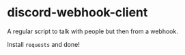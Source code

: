 # discord-webhook-client
A regular script to talk with people but then from a webhook.

Install `requests` and done!
